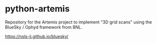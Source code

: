 # python-artemis

Repository for the Artemis project to implement "3D grid scans" using the BlueSky / Ophyd framework from BNL. 

https://nsls-ii.github.io/bluesky/

